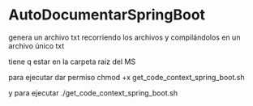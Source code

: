 # AutoDocumentarSpringBoot
genera un archivo txt recorriendo los archivos y compilándolos en un archivo único txt 

tiene q estar en la carpeta raiz del MS

para ejecutar dar permiso
chmod +x get_code_context_spring_boot.sh

y para ejecutar 
./get_code_context_spring_boot.sh
